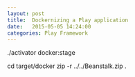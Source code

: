 ```yaml
---
layout: post
title:  Dockernizing a Play application
date:   2015-05-05 14:24:00
categories: Play Framework
---
```


./activator docker:stage

cd target/docker
zip -r ../../Beanstalk.zip . 

